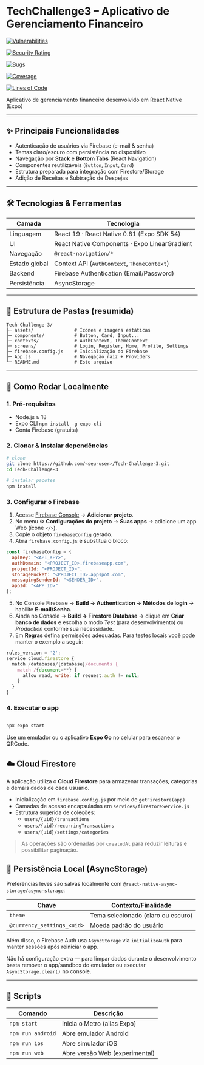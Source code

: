 # TechChallenge3 – Aplicativo de Gerenciamento Financeiro

[![Vulnerabilities](https://sonarcloud.io/api/project_badges/measure?project=3frnt-group6-tc1_Tech-Challange-4&metric=vulnerabilities)](https://sonarcloud.io/summary/new_code?id=3frnt-group6-tc1_Tech-Challange-4)

[![Security Rating](https://sonarcloud.io/api/project_badges/measure?project=3frnt-group6-tc1_Tech-Challange-4&metric=security_rating)](https://sonarcloud.io/summary/new_code?id=3frnt-group6-tc1_Tech-Challange-4)

[![Bugs](https://sonarcloud.io/api/project_badges/measure?project=3frnt-group6-tc1_Tech-Challange-4&metric=bugs)](https://sonarcloud.io/summary/new_code?id=3frnt-group6-tc1_Tech-Challange-4)

[![Coverage](https://sonarcloud.io/api/project_badges/measure?project=3frnt-group6-tc1_Tech-Challange-4&metric=coverage)](https://sonarcloud.io/summary/new_code?id=3frnt-group6-tc1_Tech-Challange-4)

[![Lines of Code](https://sonarcloud.io/api/project_badges/measure?project=3frnt-group6-tc1_Tech-Challange-4&metric=ncloc)](https://sonarcloud.io/summary/new_code?id=3frnt-group6-tc1_Tech-Challange-4)


Aplicativo de gerenciamento financeiro desenvolvido em React Native (Expo)

---

## ✨ Principais Funcionalidades

- Autenticação de usuários via Firebase (e-mail & senha)
- Temas claro/escuro com persistência no dispositivo
- Navegação por **Stack** e **Bottom Tabs** (React Navigation)
- Componentes reutilizáveis (`Button`, `Input`, `Card`)
- Estrutura preparada para integração com Firestore/Storage
- Adição de Receitas e Subtração de Despejas

---

## 🛠️ Tecnologias & Ferramentas

| Camada       | Tecnologia                                    |
|--------------|-----------------------------------------------|
| Linguagem    | React 19 · React Native 0.81 (Expo SDK 54)    |
| UI           | React Native Components · Expo LinearGradient |
| Navegação    | `@react-navigation/*`                         |
| Estado global| Context API (`AuthContext`, `ThemeContext`)   |
| Backend      | Firebase Authentication (Email/Password)      |
| Persistência | AsyncStorage                                  |

---

## 📂 Estrutura de Pastas (resumida)

```
Tech-Challenge-3/
├─ assets/               # Ícones e imagens estáticas
├─ components/           # Button, Card, Input...
├─ contexts/             # AuthContext, ThemeContext
├─ screens/              # Login, Register, Home, Profile, Settings
├─ firebase.config.js    # Inicialização do Firebase
├─ App.js                # Navegação raiz + Providers
└─ README.md             # Este arquivo
```

---

## 🚀 Como Rodar Localmente

### 1. Pré-requisitos

- Node.js ≥ 18
- Expo CLI `npm install -g expo-cli`
- Conta Firebase (gratuita)

### 2. Clonar & instalar dependências

```bash
# clone
git clone https://github.com/<seu-user>/Tech-Challenge-3.git
cd Tech-Challenge-3

# instalar pacotes
npm install
```

### 3. Configurar o Firebase

1. Acesse [Firebase Console](https://console.firebase.google.com) → **Adicionar projeto**.  
2. No menu ⚙️ **Configurações do projeto** → **Suas apps** → adicione um app Web (ícone `</>`).  
3. Copie o objeto `firebaseConfig` gerado.
4. Abra `firebase.config.js` e substitua o bloco:

```js
const firebaseConfig = {
  apiKey: "<API_KEY>",
  authDomain: "<PROJECT_ID>.firebaseapp.com",
  projectId: "<PROJECT_ID>",
  storageBucket: "<PROJECT_ID>.appspot.com",
  messagingSenderId: "<SENDER_ID>",
  appId: "<APP_ID>"
};
```

5. No Console Firebase → **Build → Authentication → Métodos de login** → habilite **E-mail/Senha**.
6. Ainda no Console → **Build → Firestore Database** → clique em **Criar banco de dados** e escolha o modo *Test* (para desenvolvimento) ou *Production* conforme sua necessidade.
7. Em **Regras** defina permissões adequadas. Para testes locais você pode manter o exemplo a seguir:
```js
rules_version = '2';
service cloud.firestore {
  match /databases/{database}/documents {
    match /{document=**} {
      allow read, write: if request.auth != null;
    }
  }
}
```

### 4. Executar o app

```bash

npx expo start
```

Use um emulador ou o aplicativo **Expo Go** no celular para escanear o QRCode.

## ☁️ Cloud Firestore

A aplicação utiliza o **Cloud Firestore** para armazenar transações, categorias e demais dados de cada usuário.

- Inicialização em `firebase.config.js` por meio de `getFirestore(app)`
- Camadas de acesso encapsuladas em `services/firestoreService.js`
- Estrutura sugerida de coleções:
  - `users/{uid}/transactions`
  - `users/{uid}/recurringTransactions`
  - `users/{uid}/settings/categories`

> As operações são ordenadas por `createdAt` para reduzir leituras e possibilitar paginação.

## 💾 Persistência Local (AsyncStorage)

Preferências leves são salvas localmente com `@react-native-async-storage/async-storage`:

| Chave                     | Contexto/Finalidade                                |
|---------------------------|----------------------------------------------------|
| `theme`                   | Tema selecionado (claro ou escuro)                 |
| `@currency_settings_<uid>`| Moeda padrão do usuário                            |

Além disso, o Firebase Auth usa `AsyncStorage` via `initializeAuth` para manter sessões após reiniciar o app.

Não há configuração extra — para limpar dados durante o desenvolvimento basta remover o app/sandbox do emulador ou executar `AsyncStorage.clear()` no console.

---

## 📜 Scripts

| Comando          | Descrição                      |
|------------------|--------------------------------|
| `npm start`      | Inicia o Metro (alias Expo)    |
| `npm run android`| Abre emulador Android          |
| `npm run ios`    | Abre simulador iOS             |
| `npm run web`    | Abre versão Web (experimental) |
